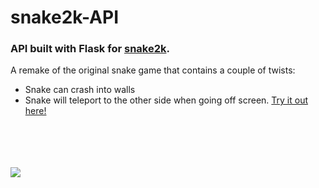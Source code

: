 # snake2k-API 

### API built with Flask for <a href="http://206.189.191.252/">snake2k</a>.

A remake of the original snake game that contains a couple of twists:
* Snake can crash into walls
* Snake will teleport to the other side when going off screen. <a href="http://206.189.191.252">Try it out here!</a>
</br>
</br>
</br>

</br>
<img src="http://206.189.191.252/demo.gif" />
